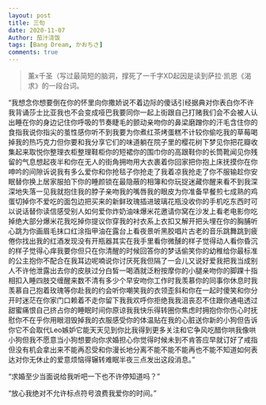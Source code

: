```yaml
---
layout: post
title: 三句
date: 2020-11-07
Author: 茄汁浇饭 
tags: [Bang Dream, かおちさ]
comments: true
---
```


> 薰x千圣（写过最简短的脑洞，撑死了一千字XD起因是读到萨拉·凯恩《渴求》的一段台词。

“我想念你想要倒在你的怀里向你撒娇说不着边际的傻话引经据典对你表白你不许我背诵莎士比亚我也不会变成哑巴我要同你一起上街跟自己打赌我们会不会被人认出睡在你的身边记住你呼吸的节奏睫毛的颤动亲吻你的鼻梁磨蹭你的汗毛含住你的食指我说你指尖的茧性感你听不到我要为你煮红茶烤蛋糕不计较你偷吃我的草莓喝掉我的热巧克力但你要和我分享它们的味道躺在院子里的樱花树下梦见你把花瓣收集起来取悦你整理衣柜整理鞋柜你的短裙你的围巾你的高跟鞋你的长筒靴闻见你残留的气息想起夜半和你在无人的街角拥吻用大衣裹着你回家把你抱上床抚摸你在你呻吟的间隙诉说我有多么爱你和你抢毯子你抢走了我着凉我抢走了你不服输趁你安眠替你换上居家服拍下你的睡颜锁在最隐蔽的相簿和你玩捉迷藏你醒来看不到我深深地失落一见我就抱住我的脖子亲吻我的嘴唇我的眼皮为你准备早餐煎七成熟的鸡蛋切掉你不爱吃的面包边把买来的新鲜玫瑰插进玻璃花瓶没收你的手机吃东西时可以说话替你读信感受别人如何爱你炸奶油味爆米花邀请你窝在沙发上看老电影你吃掉绝大部分爆米花我吃掉你提议你穿我的衬衣系上衣扣又解开把头埋在你的胸脯听心跳为你画眉毛抹口红涂指甲油在露台上看夜景听黑胶唱片古老的音乐跳舞跳到疲倦你找出我的红酒发现没有开瓶器其实在我手里看你微醺的样子觉得动人看你昏沉的样子觉得心痒我要你但只在你清醒的时候回答你的梦话偷笑你的幼稚给你最标准的公主抱你不配合在我耳边呢喃说你讨厌死我但隔了一会儿又说好爱我把我当成别人不许他泄露出去你的皮肤过分白皙一喝酒就泛粉按摩你的小腿亲吻你的脚踝十指相扣入睡四肢交缠醒来数不清有多少个早安吻你工作时我羡慕你的同事你休息时我羡慕自己抱着玫瑰等你赴我的约会听你嘲笑我的衣领歪斜和你在一起时傻笑和你分开时迷茫在你家门口赖着不走你留下我我欢呼你拒绝我我沮丧忍不住跟你通电透过甜蜜痛恨自己挤占你的睡眠时间你原谅我我快乐得转圈你焦虑时拥抱你你伤心时抚慰你不在乎你用眼泪毁掉我的衣服感受你的体温贴在我的心脏送你新的小狗但告诉你它不会取代Leo嫉妒它能天天见到你比我得到更多关注和它争风吃醋你哄我像哄小狗但我不愿意当小狗想要向你求婚担心你觉得时候未到不肯答应早就订好了戒指但没有机会拿出来不能再忍受和你漫长地分离不能不能不能再也不能不知道如何表达对你无休止的爱意烦恼得辗转难眠半夜三点发出这段消息。”

“求婚至少当面说给我听吧一下也不许停知道吗？”

“放心我绝对不允许标点符号浪费我爱你的时间。”
